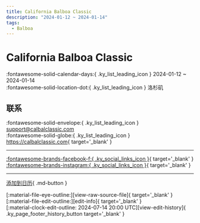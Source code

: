 ```yaml
---
title: California Balboa Classic
description: "2024-01-12 ~ 2024-01-14"
tags:
  - Balboa
---
```


# California Balboa Classic 

:fontawesome-solid-calendar-days:{ .ky_list_leading_icon } 2024-01-12 ~ 2024-01-14  
:fontawesome-solid-location-dot:{ .ky_list_leading_icon } 洛杉矶  

## 联系

:fontawesome-solid-envelope:{ .ky_list_leading_icon } <support@calbalclassic.com>  
:fontawesome-solid-globe:{ .ky_list_leading_icon } <https://calbalclassic.com>{ target='_blank' }  

---

 [:fontawesome-brands-facebook-f:{ .ky_social_links_icon }](https://www.facebook.com/CaliforniaBalboaClassic){ target='_blank' } [:fontawesome-brands-instagram:{ .ky_social_links_icon }](https://instagram.com/californiabalboaclassic){ target='_blank' }

---

[添加到日历](https://swing.news/ics/zh-Hans/2024/us/california-balboa-classic-2024.ics){ .md-button }

<div class="ky_page_footer" markdown>
<div class="ky_page_footer_trailing" markdown="span">
[:material-file-eye-outline:][view-raw-source-file]{ target='_blank' }
[:material-file-edit-outline:][edit-info]{ target='_blank' }
</div>
<div class="ky_page_footer_leading" markdown="span">
[:material-clock-edit-outline: 2024-07-14 20:00 UTC][view-edit-history]{ .ky_page_footer_history_button target='_blank' }
</div>
</div>

[view-raw-source-file]: https://github.com/swingdance/events/blob/main/2024/us/california-balboa-classic-2024.json "查看原始源文件"
[edit-info]: https://github.com/swingdance/events/issues/new?assignees=&labels=update+event&projects=&template=03-update_entity.yml&title=%5B2024%2Fus%5D%20California%20Balboa%20Classic&region=us&year=2024&id=california-balboa-classic-2024&name=California%20Balboa%20Classic&org_id= "编辑信息"

[view-edit-history]: https://github.com/swingdance/events/commits/main/2024/us/california-balboa-classic-2024.json "查看编辑历史"
